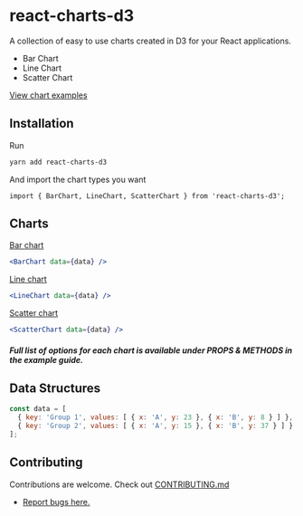# react-charts-d3
A collection of easy to use charts created in D3 for your React applications.

* Bar Chart
* Line Chart
* Scatter Chart

[View chart examples](https://nick-dave-turner.github.io/react-charts-d3.github.io/)

## Installation

Run

```sh
yarn add react-charts-d3
```

And import the chart types you want

```es6
import { BarChart, LineChart, ScatterChart } from 'react-charts-d3';
```

## Charts

[Bar chart](https://nick-dave-turner.github.io/react-charts-d3.github.io/#barchart)

```jsx
<BarChart data={data} />
```

[Line chart](https://nick-dave-turner.github.io/react-charts-d3.github.io/#linechart)

```jsx
<LineChart data={data} />
```

[Scatter chart](https://nick-dave-turner.github.io/react-charts-d3.github.io/#scatterchart)

```jsx
<ScatterChart data={data} />
```

##### Full list of options for each chart is available under PROPS & METHODS in the example guide.

## Data Structures

```jsx
const data = [
  { key: 'Group 1', values: [ { x: 'A', y: 23 }, { x: 'B', y: 8 } ] },
  { key: 'Group 2', values: [ { x: 'A', y: 15 }, { x: 'B', y: 37 } ] },
];
```

## Contributing

Contributions are welcome. Check out [CONTRIBUTING.md](CONTRIBUTING.md)

- [Report bugs here.](https://github.com/nick-dave-turner/react-charts-d3/issues)


